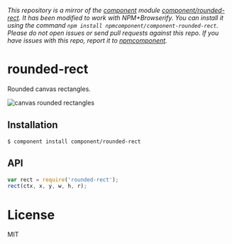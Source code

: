 *This repository is a mirror of the [component](http://component.io) module [component/rounded-rect](http://github.com/component/rounded-rect). It has been modified to work with NPM+Browserify. You can install it using the command `npm install npmcomponent/component-rounded-rect`. Please do not open issues or send pull requests against this repo. If you have issues with this repo, report it to [npmcomponent](https://github.com/airportyh/npmcomponent).*

# rounded-rect

  Rounded canvas rectangles.

  ![canvas rounded rectangles](http://f.cl.ly/items/413G0H420I0L3F1A4025/Screen%20Shot%202012-10-10%20at%201.05.32%20PM.png)

## Installation

    $ component install component/rounded-rect

## API

```js
var rect = require('rounded-rect');
rect(ctx, x, y, w, h, r);
```

# License

  MIT
